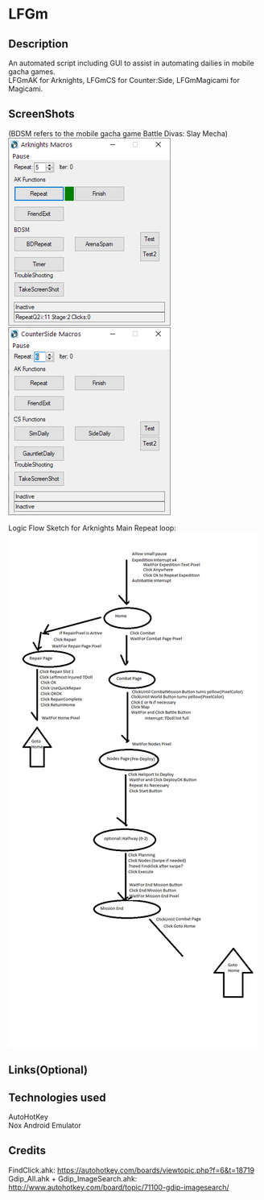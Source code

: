 # LFGm

## Description
An automated script including GUI to assist in automating dailies in mobile gacha games.  
LFGmAK for Arknights, LFGmCS for Counter:Side, LFGmMagicami for Magicami.
## ScreenShots
(BDSM refers to the mobile gacha game Battle Divas: Slay Mecha)  
![Arknights and BDSM macros](pics/GUI.png)  
![Counter:Side macros](<pics/GUI CS.png>)  
  
Logic Flow Sketch for Arknights Main Repeat loop:  
![Logic Flow Sketch](LogicFlow.png)

## Links(Optional)

## Technologies used
AutoHotKey  
Nox Android Emulator

## Credits
FindClick.ahk: https://autohotkey.com/boards/viewtopic.php?f=6&t=18719  
Gdip_All.ahk + Gdip_ImageSearch.ahk: http://www.autohotkey.com/board/topic/71100-gdip-imagesearch/
